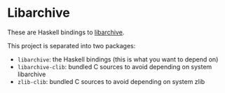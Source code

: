 # Libarchive

These are Haskell bindings to [libarchive](https://github.com/libarchive/libarchive).

This project is separated into two packages:

* `libarchive`: the Haskell bindings (this is what you want to depend on)
* `libarchive-clib`: bundled C sources to avoid depending on system libarchive
* `zlib-clib`: bundled C sources to avoid depending on system zlib

